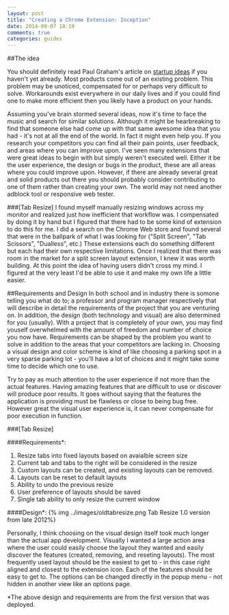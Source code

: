 ```yaml
---
layout: post
title: "Creating a Chrome Extension: Inception"
date: 2014-09-07 18:19
comments: true
categories: guides
---
```


##The idea

You should definitely read Paul Graham's article on [startup ideas][1] if you haven't yet already. Most products come out of an  existing problem. This problem may be unoticed, compensated for or perhaps very difficult to solve. Workarounds exist everywhere in our daily lives and if you could find one to make more efficient then you likely have a product on your hands.

Assuming you've brain stormed several ideas, now it's time to face the music and search for similar solutions. Although it might be hearbreaking to find that someone else had come up with that same awesome idea that you had - it's not at all the end of the world. In fact it might even help you. If you research your competitors you can find all their pain points, user feedback, and areas where you can improve upon. I've seen many extensions that were great ideas to begin with but simply weren't executed well. Either it be the user experience, the design or bugs in the product, these are all areas where you could improve upon. However, if there are already several great and solid products out there you should probably consider contributing to one of them rather than creating your own. The world may not need another adblock tool or responsive web tester.

###[Tab Resize]
I found myself manually resizing windows across my monitor and realized just how inefficient that workflow was. I compensated by doing it by hand but I figured that there had to be some kind of extension to do this for me. I did a search on the Chrome Web store and found several that were in the ballpark of what I was looking for ("Split Screen", "Tab Scissors", "Dualless", etc.) These extensions each do something different but each had their own respective limitations. Once I realized that there was room in the market for a split screen layout extension, I knew it was worth building. At this point the idea of having users didn't cross my mind.  I figured at the very least I'd be able to use it and make my own life a little easier.

##Requirements and Design
In both school and in industry there is somone telling you what do to; a professor and program manager respectively that will describe in detail the requirements of the project that you are venturing on. In addition, the design (both technology and visual) are also determined for you (usually). With a project that is completely of your own, you may find youself overwhelmed with the amount of freedom and number of choice you now have. Requirements can be shaped by the problem you want to solve in addition to the areas that your competitors are lacking in. Choosing a visual design and color scheme is kind of like choosing a parking spot in a very sparse parking lot - you'll have a lot of choices and it might take some time to decide which one to use.

Try to pay as much attention to the user experience if not more than the actual features. Having amazing features that are difficult to use or discover will produce poor results. It goes without saying that the features the application is providing must be flawless or close to being bug free. However great the visual user experience is, it can never compensate for poor execution in function.

###[Tab Resize]

####Requirements*:
1. Resize tabs into fixed layouts based on avaialble screen size
2. Current tab and tabs to the right will be considered in the resize
3. Custom layouts can be created, and existing layouts can be removed.
4. Layouts can be reset to default layouts
5. Ability to undo the previous resize
6. User preference of layouts should be saved
7. Single tab ability to only resize the current window

####Design*:
{% img ../images/oldtabresize.png Tab Resize 1.0 version from late 2012%}

Personally, I think choosing on the visual design itself took much longer than the actual app development. Visually I wanted a large action area where the user could easily choose the layout they wanted and easily discover the features (created, removing, and reseting layouts).  The most frequently used layout should be the easiest to get to - in this case right aligned and closest to the extension icon. Each of the features should be easy to get to. The options can be changed directly in the popup menu - not hidden in another view like an options page.

*The above design and requirements are from the first version that was deployed.

[1]: http://www.paulgraham.com/startupideas.html "start up ideas"